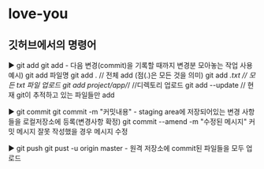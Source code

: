 # love-you
## 깃허브에서의 명령어


▶ git add
git add - 다음 변경(commit)을 기록할 때까지 변경분 모아놓는 작업
사용예시)
  git add 파일명 
  git add . // 전체 add (점(.)은 모든 것을 의미)
  git add *.txt // 모든 txt 파일 업로드
  git add project/app/*/ //디렉토리 업로드
  git add --update // 현재 git이 추적하고 있는 파일들만 add
  
  
▶ git commit
git commit -m "커밋내용" - staging area에 저장되어있는 변경 사항들을 로컬저장소에 등록(변경사항 확정)
git commit --amend -m "수정된 메시지"
커밋 메시지 잘못 작성했을 경우 메시지 수정


▶ git push
git pust -u origin master - 원격 저장소에 commit된 파일들을 모두 업로드
